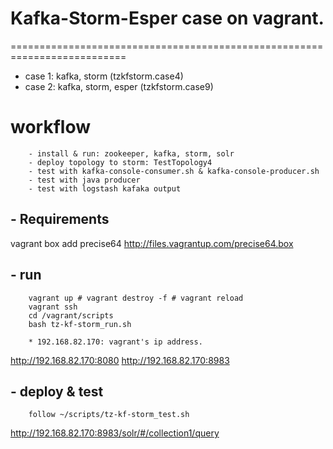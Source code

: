 # Kafka-Storm-Esper case on vagrant.
==========================================================================

* case 1:  kafka, storm (tzkfstorm.case4)
* case 2:  kafka, storm, esper (tzkfstorm.case9)

# workflow
```
	- install & run: zookeeper, kafka, storm, solr
	- deploy topology to storm: TestTopology4
	- test with kafka-console-consumer.sh & kafka-console-producer.sh
	- test with java producer
	- test with logstash kafaka output
```

## - Requirements
vagrant box add precise64 http://files.vagrantup.com/precise64.box
	
## - run
```
	vagrant up # vagrant destroy -f # vagrant reload
	vagrant ssh
	cd /vagrant/scripts
	bash tz-kf-storm_run.sh
	
	* 192.168.82.170: vagrant's ip address.
```
http://192.168.82.170:8080
http://192.168.82.170:8983
	
## - deploy & test
```
	follow ~/scripts/tz-kf-storm_test.sh
```
http://192.168.82.170:8983/solr/#/collection1/query
 	    
	    
	    
